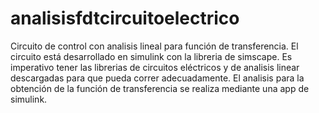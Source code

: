 # analisisfdtcircuitoelectrico
Circuito de control con analisis lineal para función de transferencia.
El circuito está desarrollado en simulink con la libreria de simscape. Es imperativo tener las librerias de circuitos eléctricos y de analisis linear descargadas para que pueda correr adecuadamente.
El analisis para la obtención de la función de transferencia se realiza mediante una app de simulink. 
